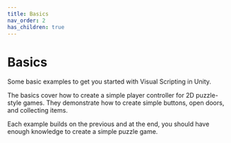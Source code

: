 ```yaml
---
title: Basics
nav_order: 2
has_children: true
---
```


# Basics

Some basic examples to get you started with Visual Scripting in Unity.

The basics cover how to create a simple player controller for 2D puzzle-style games. They demonstrate how to create simple buttons, open doors, and collecting items.

Each example builds on the previous and at the end, you should have enough knowledge to create a simple puzzle game.